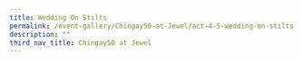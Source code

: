 ```yaml
---
title: Wedding On Stilts
permalink: /event-gallery/Chingay50-at-Jewel/act-4-5-wedding-on-stilts
description: ""
third_nav_title: Chingay50 at Jewel
---
```

